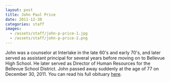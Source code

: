 ```yaml
---
layout: post
title: John Paul Price
date: 2011-12-30
categories: staff
images:
  - /assets/staff/john-p-price-1.jpg
  - /assets/staff/john-p-price-2.png
---
```

John was a counselor at Interlake in the late 60's and early 70's, and later served as assistant principal for several years before moving on to Bellevue High School. He later served as Director of Human Resources for the Bellevue School District. John passed away suddenly at the age of 77 on December 30, 2011. You can read his full obituary [here](http://tinyurl.com/m76w7jd).
